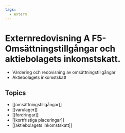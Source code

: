 ```yaml
---
tags:
  - extern
---
```

# Externredovisning A F5- Omsättningstillgångar och aktiebolagets inkomstskatt.
- Värdering och redovisning av omsättningstillgångar
- Aktiebolagets inkomstskatt

## Topics
- [[omsättningstillgångar]]
- [[varulager]]
- [[fordringar]]
- [[kortfristiga placeringar]]
- [[aktiebolagets inkomstskatt]]
